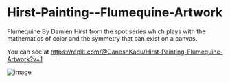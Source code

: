 # Hirst-Painting--Flumequine-Artwork
Flumequine By Damien Hirst from the spot series which plays with the mathematics of color and the symmetry that can exist on a canvas.

You can see at https://replit.com/@GaneshKadu/Hirst-Painting-Flumequine-Artwork?v=1

![image](https://user-images.githubusercontent.com/64672771/211369082-780028d3-f877-42c4-a01a-04cc16e84cfc.png)

